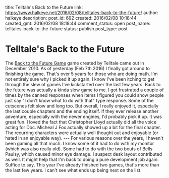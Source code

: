 title: Telltale's Back to the Future
link: https://www.halkeye.net/2016/02/08/telltales-back-to-the-future/
author: halkeye
description: 
post_id: 692
created: 2016/02/08 10:18:44
created_gmt: 2016/02/08 18:18:44
comment_status: open
post_name: telltales-back-to-the-future
status: publish
post_type: post

# Telltale's Back to the Future

The [Back to the Future Game](https://www.telltalegames.com/backtothefuture/) game created by Telltale came out in December 2010. As of yesterday (Feb 7th 2016) I finally got around to finishing the game. That's over 5 years for those who are doing math. I'm not entirely sure why I picked it up again. I know I've been itching to get through the slew of games I've kickstarted over the last few years. Back to the future was actually a kinda slow game to me. I got frustrated a couple of times by the canned responses when items I figured you could show people just say "I don't know what to do with that" type response. Some of the cutscenes felt slow and long too. But overall, I really enjoyed it, especially the last couple chapters and the ending itself. If they ever release another adventure, especially with the newer engines, I'd probably pick it up. It was great fun. I loved the fact that Christopher Lloyd actually did all the voice acting for Doc. Micheal J Fox actually showed up a bit for the final chapter. The recurring characters were actually well thought out and enjoyable (or hated in an enjoyable way). \--- For various reasons over the years, I haven't been gaming all that much. I know some of it had to do with my monitor (which was also really old). Some had to do with the two bouts of Bells Paulsy, which caused minor eye damage. I suspect desk layout contributed as well. It might help that I'm back to doing a pure development job again. Suffice to say, This year I've already finished two games, that's more than the last few years. I can't see what ends up being next on the list.